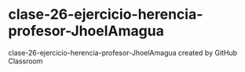 # clase-26-ejercicio-herencia-profesor-JhoelAmagua
clase-26-ejercicio-herencia-profesor-JhoelAmagua created by GitHub Classroom

